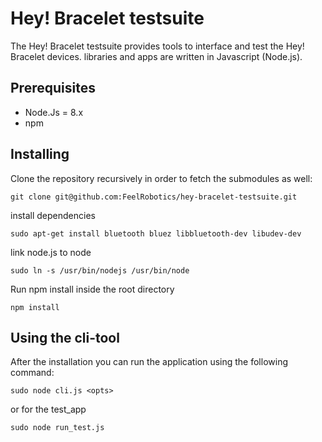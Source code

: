 # Hey! Bracelet testsuite

The Hey! Bracelet testsuite provides tools to interface and test the Hey! Bracelet devices. libraries and apps are written in Javascript (Node.js).

## Prerequisites

* Node.Js = 8.x
* npm

## Installing

Clone the repository recursively in order to fetch the submodules as well:

```
git clone git@github.com:FeelRobotics/hey-bracelet-testsuite.git
```
install dependencies
```
sudo apt-get install bluetooth bluez libbluetooth-dev libudev-dev
```
link node.js to node 
```
sudo ln -s /usr/bin/nodejs /usr/bin/node
```
Run npm install inside the root directory
```
npm install
```


## Using the cli-tool

After the installation you can run the application using the following command:
```
sudo node cli.js <opts>
```

or for the test_app
```
sudo node run_test.js
```
